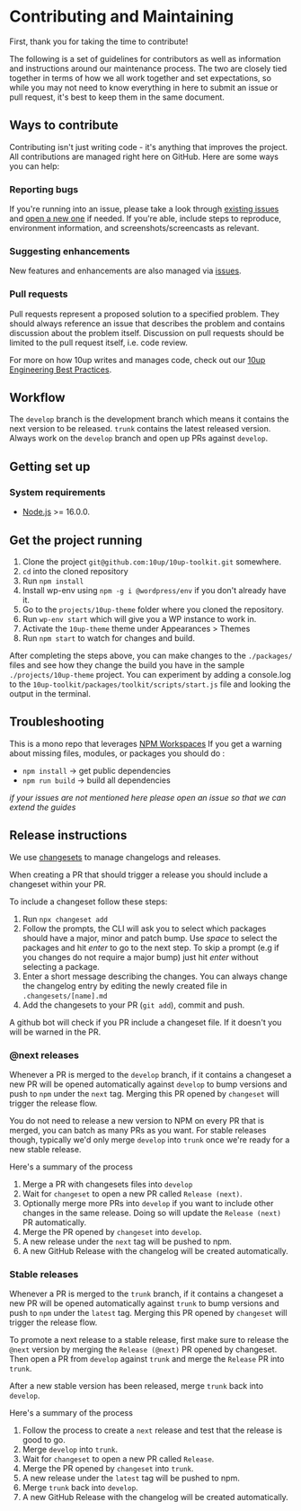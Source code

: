 # Contributing and Maintaining

First, thank you for taking the time to contribute!

The following is a set of guidelines for contributors as well as information and instructions around our maintenance process.  The two are closely tied together in terms of how we all work together and set expectations, so while you may not need to know everything in here to submit an issue or pull request, it's best to keep them in the same document.

## Ways to contribute

Contributing isn't just writing code - it's anything that improves the project.  All contributions are managed right here on GitHub. Here are some ways you can help:

### Reporting bugs

If you're running into an issue, please take a look through [existing issues](https://github.com/10up/component-library/issues) and [open a new one](https://github.com/10up/component-library/issues/new) if needed.  If you're able, include steps to reproduce, environment information, and screenshots/screencasts as relevant.

### Suggesting enhancements

New features and enhancements are also managed via [issues](https://github.com/10up/component-library/issues).

### Pull requests

Pull requests represent a proposed solution to a specified problem.  They should always reference an issue that describes the problem and contains discussion about the problem itself.  Discussion on pull requests should be limited to the pull request itself, i.e. code review.

For more on how 10up writes and manages code, check out our [10up Engineering Best Practices](https://10up.github.io/Engineering-Best-Practices/).

## Workflow

The `develop` branch is the development branch which means it contains the next version to be released. `trunk` contains the latest released version.  Always work on the `develop` branch and open up PRs against `develop`.

## Getting set up

### System requirements

- [Node.js](https://nodejs.org/) >= 16.0.0. 

## Get the project running
1. Clone the project `git@github.com:10up/10up-toolkit.git` somewhere.
1. `cd` into the cloned repository
1. Run `npm install`
1. Install wp-env using `npm -g i @wordpress/env` if you don't already have it.
1. Go to the `projects/10up-theme` folder where you cloned the repository.
1. Run `wp-env start` which will give you a WP instance to work in.
1. Activate the `10up-theme` theme under Appearances > Themes
1. Run `npm start` to watch for changes and build.

After completing the steps above, you can make changes to the `./packages/` files and see how they change the build you have in the sample `./projects/10up-theme` project. You can experiment by adding a console.log to the `10up-toolkit/packages/toolkit/scripts/start.js` file and looking the output in the terminal.
## Troubleshooting

This is a mono repo that leverages [NPM Workspaces](https://docs.npmjs.com/cli/v7/using-npm/workspaces)
If you get a warning about missing files, modules, or packages you should do :

- `npm install` -> get public dependencies
- `npm run build` -> build all dependencies

_if your issues are not mentioned here please open an issue so that we can extend the guides_
## Release instructions

We use [changesets](https://github.com/changesets/changesets) to manage changelogs and releases. 

When creating a PR that should trigger a release you should include a changeset within your PR.

To include a changeset follow these steps:

1. Run `npx changeset add`
2. Follow the prompts, the CLI will ask you to select which packages should have a major, minor and patch bump. Use *space* to select the packages and hit *enter* to go to the next step. To skip a prompt (e.g if you changes do not require a major bump) just hit *enter* without selecting a package.
3. Enter a short message describing the changes. You can always change the changelog entry by editing the newly created file in `.changesets/[name].md`
4. Add the changesets to your PR (`git add`), commit and push.

A github bot will check if you PR include a changeset file. If it doesn't you will be warned in the PR.

### @next releases

Whenever a PR is merged to the `develop` branch, if it contains a changeset a new PR will be opened automatically against `develop` to bump versions and push to `npm` under the `next` tag. Merging this PR opened by `changeset` will trigger the release flow.

You do not need to release a new version to NPM on every PR that is merged, you can batch as many PRs as you want. For stable releases though, typically we'd only merge `develop` into `trunk` once we're ready for a new stable release.

Here's a summary of the process
1. Merge a PR with changesets files into `develop`
2. Wait for `changeset` to open a new PR called `Release (next)`.
3. Optionally merge more PRs into `develop` if you want to include other changes in the same release. Doing so will update the `Release (next)` PR automatically.
4. Merge the PR opened by `changeset` into `develop`.
5. A new release under the `next` tag will be pushed to npm.
6. A new GitHub Release with the changelog will be created automatically.

### Stable releases

Whenever a PR is merged to the `trunk` branch, if it contains a changeset a new PR will be opened automatically against `trunk` to bump versions and push to `npm` under the `latest` tag. Merging this PR opened by `changeset` will trigger the release flow.

To promote a next release to a stable release, first make sure to release the `@next` version by merging the `Release (@next)` PR opened by changeset. Then open a PR from `develop` against `trunk` and merge the `Release` PR into `trunk`.

After a new stable version has been released, merge `trunk` back into `develop`.

Here's a summary of the process
1. Follow the process to create a `next` release and test that the release is good to go.
2. Merge `develop` into `trunk`.
2. Wait for `changeset` to open a new PR called `Release`.
4. Merge the PR opened by `changeset` into `trunk`.
5. A new release under the `latest` tag will be pushed to npm.
6. Merge `trunk` back into `develop`.
7. A new GitHub Release with the changelog will be created automatically.